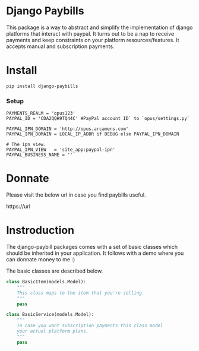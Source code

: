 # Django Paybills 

This package is a way to abstract and simplify the implementation of django platforms that interact with paypal. It turns out to be a
nap to receive payments and keep constraints on your platform resources/features. It accepts manual and subscription payments.

# Install

~~~
pip install django-paybills
~~~

### Setup

~~~
PAYMENTS_REALM = 'opus123'
PAYPAL_ID = 'CDA2QQH9TQ44C' #PayPal account ID` to `opus/settings.py`

PAYPAL_IPN_DOMAIN = 'http://opus.arcamens.com'
PAYPAL_IPN_DOMAIN = LOCAL_IP_ADDR if DEBUG else PAYPAL_IPN_DOMAIN

# The ipn view.
PAYPAL_IPN_VIEW   = 'site_app:paypal-ipn'
PAYPAL_BUSINESS_NAME = ''

~~~

# Donnate

Please visit the below url in case you find paybills useful.

https://url

# Instroduction

The django-paybill packages comes with a set of basic classes which should be inherited in your application.
It follows with a demo where you can donnate money to me :)

The basic classes are described below.

~~~python
class BasicItem(models.Model):
    """
    This class maps to the item that you're selling.
    """
    pass

class BasicService(models.Model):
    """
    In case you want subscription payments this class model
    your actual platform plans.
    """
    pass

~~~





